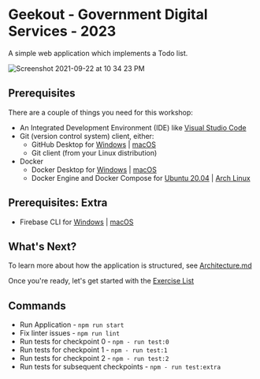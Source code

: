 # Geekout - Government Digital Services - 2023

A simple web application which implements a Todo list.

![Screenshot 2021-09-22 at 10 34 23 PM](https://user-images.githubusercontent.com/710625/134364024-524fa9f5-fddc-4110-a6fc-98ad32cb25b0.png)

## Prerequisites

There are a couple of things you need for this workshop:

- An Integrated Development Environment (IDE) like [Visual Studio Code](https://code.visualstudio.com/download)
- Git (version control system) client, either:
  - GitHub Desktop for [Windows](https://desktop.github.com) | [macOS](https://desktop.github.com)
  - Git client (from your Linux distribution)
- Docker
  - Docker Desktop for [Windows](https://docs.docker.com/desktop/windows/install/) | [macOS](https://docs.docker.com/desktop/mac/install/)
  - Docker Engine and Docker Compose for [Ubuntu 20.04](https://www.digitalocean.com/community/tutorials/how-to-install-and-use-docker-compose-on-ubuntu-20-04) | [Arch Linux](https://wiki.archlinux.org/title/docker)

## Prerequisites: Extra

- Firebase CLI for [Windows](https://firebase.google.com/docs/cli#install-cli-windows) | [macOS](https://firebase.google.com/docs/cli#mac-linux-npm)

## What's Next?

To learn more about how the application is structured, see [Architecture.md](./ARCHITECTURE.md)

Once you're ready, let's get started with the [Exercise List](https://go.gov.sg/learn-dev)

## Commands

- Run Application - `npm run start`
- Fix linter issues - `npm run lint`
- Run tests for checkpoint 0 - `npm - run test:0`
- Run tests for checkpoint 1 - `npm - run test:1`
- Run tests for checkpoint 2 - `npm - run test:2`
- Run tests for subsequent checkpoints - `npm - run test:extra`
